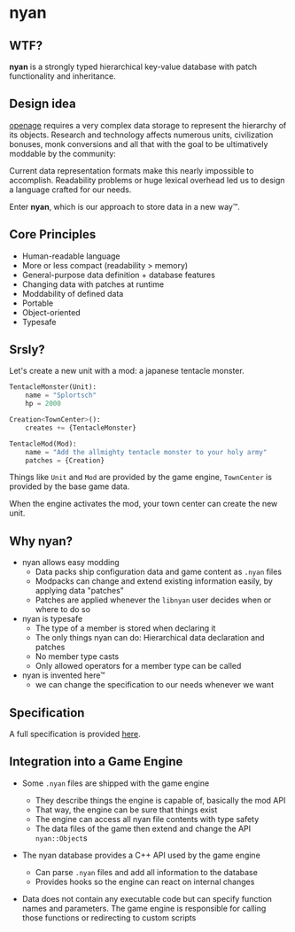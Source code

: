 # nyan

## WTF?

**nyan** is a strongly typed hierarchical key-value database with patch
functionality and inheritance.


## Design idea

[openage](https://github.com/SFTtech/openage) requires a very complex data
storage to represent the hierarchy of its objects. Research and technology
affects numerous units, civilization bonuses, monk conversions and all that
with the goal to be ultimatively moddable by the community:

Current data representation formats make this nearly impossible to
accomplish. Readability problems or huge lexical overhead led us to
design a language crafted for our needs.

Enter **nyan**, which is our approach to store data in a new way™.


## Core Principles

* Human-readable language
* More or less compact (readability > memory)
* General-purpose data definition + database features
* Changing data with patches at runtime
* Moddability of defined data
* Portable
* Object-oriented
* Typesafe


## Srsly?

Let's create a new unit with a mod: a japanese tentacle monster.

``` python
TentacleMonster(Unit):
    name = "Splortsch"
    hp = 2000

Creation<TownCenter>():
    creates += {TentacleMonster}

TentacleMod(Mod):
    name = "Add the allmighty tentacle monster to your holy army"
    patches = {Creation}
```

Things like `Unit` and `Mod` are provided by the game engine,
`TownCenter` is provided by the base game data.

When the engine activates the mod, your town center can create the new unit.


## Why nyan?

* nyan allows easy modding
  * Data packs ship configuration data and game content as `.nyan` files
  * Modpacks can change and extend existing information easily, by applying data "patches"
  * Patches are applied whenever the `libnyan` user decides when or where to do so
* nyan is typesafe
  * The type of a member is stored when declaring it
  * The only things nyan can do: Hierarchical data declaration and patches
  * No member type casts
  * Only allowed operators for a member type can be called
* nyan is invented here™
  * we can change the specification to our needs whenever we want

## Specification

A full specification is provided [here](nyan_specification.md).

## Integration into a Game Engine

* Some `.nyan` files are shipped with the game engine
  * They describe things the engine is capable of, basically the mod API
  * That way, the engine can be sure that things exist
  * The engine can access all nyan file contents with type safety
  * The data files of the game then extend and change the API `nyan::Object`s

* The nyan database provides a C++ API used by the game engine
  * Can parse `.nyan` files and add all information to the database
  * Provides hooks so the engine can react on internal changes

* Data does not contain any executable code but can specify function names
  and parameters. The game engine is responsible for calling those
  functions or redirecting to custom scripts

